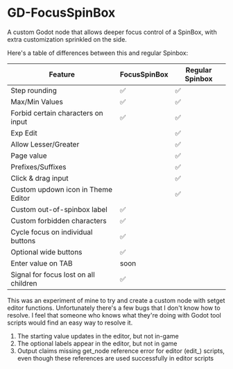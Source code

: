 # GD-FocusSpinBox
A custom Godot node that allows deeper focus control of a SpinBox, with extra customization sprinkled on the side.

Here's a table of differences between this and regular Spinbox:

Feature | FocusSpinBox | Regular Spinbox
--------|-----------------|--------------
Step rounding | ✅ | ✅ 
Max/Min Values | ✅ | ✅ 
Forbid certain characters on input | ✅ | ✅ 
Exp Edit |  | ✅ 
Allow Lesser/Greater |  | ✅ 
Page value |  | ✅ 
Prefixes/Suffixes |  | ✅
Click & drag input |  | ✅ 
Custom updown icon in Theme Editor |  | ✅ 
Custom out-of-spinbox label | ✅ |  
Custom forbidden characters | ✅ |  
Cycle focus on individual buttons | ✅ |  
Optional wide buttons | ✅ |  
Enter value on TAB | soon |  
Signal for focus lost on all children | ✅ |  

This was an experiment of mine to try and create a custom node with setget editor functions. Unfortunately there's a few bugs that I don't know how to resolve. I feel that someone who knows what they're doing with Godot tool scripts would find an easy way to resolve it.

1. The starting value updates in the editor, but not in-game
2. The optional labels appear in the editor, but not in game
3. Output claims missing get_node reference error for editor (edit_) scripts, even though these references are used successfully in editor scripts
